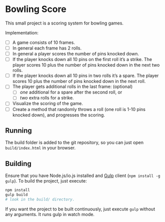 # Bowling Score

This small project is a scoring system for bowling games.

Implementation:

- [ ] A game consists of 10 frames.
- [ ] In general each frame has 2 rolls.
- [ ] In general a player scores the number of pins knocked down.
- [ ] If the player knocks down all 10 pins on the first roll it’s a strike. The player scores 10 plus the number of pins knocked down in the next two rolls.
- [ ] If the player knocks down all 10 pins in two rolls it’s a spare. The player scores 10 plus the number of pins knocked down in the next roll.
- [ ] The player gets additional rolls in the last frame: (optional)
  - [ ] _one_ additional for a spare after the second roll, or
  - [ ] _two_ extra rolls for a strike.
- [ ] Visualize the scoring of the game.
- [ ] Create a method that randomly throws a roll (one roll is 1-10 pins knocked down), and progresses the scoring.

## Running

The build folder is added to the git repository, so you can just open `build/index.html` in your browser.

## Building

Ensure that you have Node.js/io.js installed and [Gulp](http://gulpjs.com) client (`npm install -g gulp`). To build the project, just execute:

```bash
npm install
gulp build
# look in the build/ directory.
```

If you want the project to be built continuously, just execute `gulp` without any arguments. It runs gulp in watch mode.
